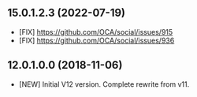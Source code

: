## 15.0.1.2.3 (2022-07-19)

-   \[FIX\] <https://github.com/OCA/social/issues/915>
-   \[FIX\] <https://github.com/OCA/social/issues/936>

## 12.0.1.0.0 (2018-11-06)

-   \[NEW\] Initial V12 version. Complete rewrite from v11.
